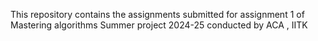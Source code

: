 This repository contains the assignments submitted for assignment 1 of Mastering algorithms Summer project 2024-25 conducted by ACA , IITK

